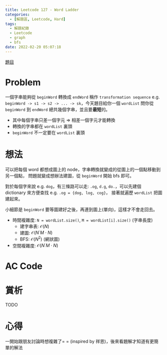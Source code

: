 ```yaml
---
title: Leetcode 127 - Word Ladder
categories:
  - [解題區, Leetcode, Hard]
tags:
  - 解題紀錄
  - Leetcode
  - graph
  - bfs
date: 2022-02-20 05:07:18
---
```


[題目](https://leetcode.com/problems/word-ladder/)

# Problem

一個字串能夠從 `beginWord` 轉換成 `endWord` 稱作 `transformation sequence` 
e.g. `beginWord -> s1 -> s2 -> ... -> sk`，今天題目給你一個 `wordList` 問你從 `beginWord` 到 `endWord` 總共幾個字串，並且要**最短**的。

- 其中每個字串只差一個字元 => 相差一個字元才能轉換
- 轉換的字串都在 `wordList` 裏頭
- `beginWord` 不一定要在 `wordList` 裏頭

# 想法

可以把每個 word 都想成圖上的 node，字串轉換就變成的從圖上的一個點移動到另一個點，
問題就變成想辦法建圖，從 `beginWord` 開始 bfs 即可。

對於每個字來說 e.g. `dog`，有三條路可以走: `.og`, `d.g`, `do.`，可以先建個 dictionary 來方便查找 e.g. `.og = {dog, log, cog}`，
接著就遍歷 `wordList` 把圖建起來。

小細節是 `beginWord` 要等圖建好之後，再連到圖上(單向)，這樣才不會走回去。

- 時間複雜度: `N = wordList.size()`, `M = wordList[i].size()` (字串長度)
  - 建字串表: $\mathcal{O}(N)$
  - 建圖: $\mathcal{O}(N^ \cdot M \cdot N)$
  - BFS: $\mathcal{O}(N^2)$ (網狀圖)
- 空間複雜度: $\mathcal{O}(N^ \cdot M \cdot N)$

# AC Code

<script src="https://emgithub.com/embed-v2.js?target=https%3A%2F%2Fgithub.com%2Froy4801%2Fsolved_problems%2Fblob%2Fmaster%2Fleetcode%2F127.cpp%23L10-L189&style=github&type=code&showBorder=on&showLineNumbers=on&showFileMeta=on&showFullPath=on&showCopy=on"></script>

# 賞析

TODO

# 心得

一開始跟朋友討論時想複雜了= = (inspired by 祥恩)，後來看題解才知道有更簡單的解法